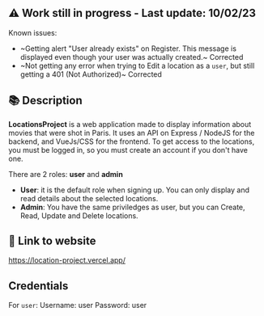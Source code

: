 ## ⚠️ Work still in progress - Last update: 10/02/23
Known issues: 
- ~Getting alert "User already exists" on Register. This message is displayed even though your user was actually created.~ Corrected 
- ~Not getting any error when trying to Edit a location as a `user`, but still getting a 401 (Not Authorized)~ Corrected

## 📚 Description
**LocationsProject** is a web application made to display information about movies that were shot in Paris. It uses an API on Express / NodeJS for the backend, and VueJs/CSS for the frontend.
To get access to the locations, you must be logged in, so you must create an account if you don't have one.

There are 2 roles: **user** and **admin**  
- **User**: it is the default role when signing up. You can only display and read details about the selected locations.
- **Admin**: You have the same priviledges as user, but you can Create, Read, Update and Delete locations. 

## 🔗 Link to website
https://location-project.vercel.app/

## Credentials

For `user`: 
   Username: user
   Password: user


